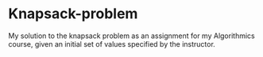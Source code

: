 # Knapsack-problem

My solution to the knapsack problem as an assignment for my Algorithmics course, given an initial set of values specified by the instructor. 

